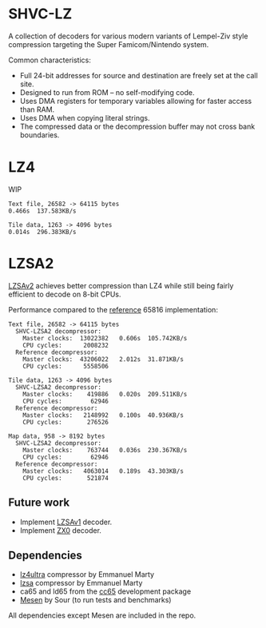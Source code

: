 # SHVC-LZ

A collection of decoders for various modern variants of Lempel-Ziv style compression targeting the Super Famicom/Nintendo system.

Common characteristics:
- Full 24-bit addresses for source and destination are freely set at the call site.
- Designed to run from ROM – no self-modifying code.
- Uses DMA registers for temporary variables allowing for faster access than RAM.
- Uses DMA when copying literal strings.
- The compressed data or the decompression buffer may not cross bank boundaries.

# LZ4

WIP

```
Text file, 26582 -> 64115 bytes
0.466s  137.583KB/s

Tile data, 1263 -> 4096 bytes
0.014s  296.383KB/s
```

# LZSA2

[LZSAv2](https://github.com/emmanuel-marty/lzsa) achieves better compression than LZ4 while still being fairly efficient to decode on 8-bit CPUs.

Performance compared to the [reference](https://github.com/emmanuel-marty/lzsa/blob/master/asm/65816/decompress_v2.asm) 65816 implementation:
```
Text file, 26582 -> 64115 bytes
  SHVC-LZSA2 decompressor:
    Master clocks:  13022382   0.606s  105.742KB/s
    CPU cycles:      2008232
  Reference decompressor:
    Master clocks:  43206022   2.012s  31.871KB/s
    CPU cycles:      5558506

Tile data, 1263 -> 4096 bytes
  SHVC-LZSA2 decompressor:
    Master clocks:    419886   0.020s  209.511KB/s
    CPU cycles:        62946
  Reference decompressor:
    Master clocks:   2148992   0.100s  40.936KB/s
    CPU cycles:       276526

Map data, 958 -> 8192 bytes
  SHVC-LZSA2 decompressor:
    Master clocks:    763744   0.036s  230.367KB/s
    CPU cycles:        62946
  Reference decompressor:
    Master clocks:   4063014   0.189s  43.303KB/s
    CPU cycles:       521874
```

## Future work
- Implement [LZSAv1](https://github.com/emmanuel-marty/lzsa) decoder.
- Implement [ZX0](https://github.com/einar-saukas/ZX0) decoder.

## Dependencies
- [lz4ultra](https://github.com/emmanuel-marty/lz4ultra) compressor by Emmanuel Marty
- [lzsa](https://github.com/emmanuel-marty/lzsa) compressor by Emmanuel Marty
- ca65 and ld65 from the [cc65](https://github.com/cc65/cc65) development package
- [Mesen](https://github.com/SourMesen/Mesen2) by Sour (to run tests and benchmarks)

All dependencies except Mesen are included in the repo.
